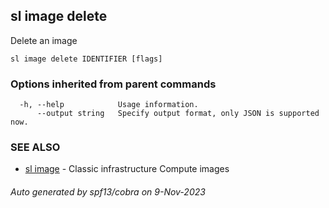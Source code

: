 ## sl image delete

Delete an image 

```
sl image delete IDENTIFIER [flags]
```

### Options inherited from parent commands

```
  -h, --help            Usage information.
      --output string   Specify output format, only JSON is supported now.
```

### SEE ALSO

* [sl image](sl_image.md)	 - Classic infrastructure Compute images

###### Auto generated by spf13/cobra on 9-Nov-2023
